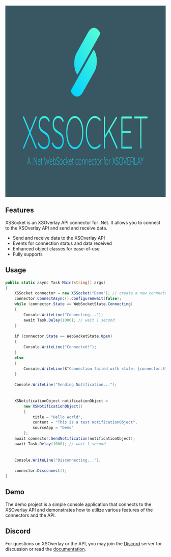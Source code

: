 
<p align="center">
  <img src="XSSocket/XSSocket.png"   width="800" 
        height="600" 
        style="display: block; margin: 0 auto"/>

</p>

## Features
XSSocket is an XSOverlay API connector for .Net. It allows you to connect to the XSOverlay API and send and receive data. 
* Send and receive data to the XSOverlay API
* Events for connection status and data received
* Enhanced object classes for ease-of-use
* Fully supports 

## Usage
```csharp    
public static async Task Main(string[] args)
{
    XSSocket connector = new XSSocket("Demo"); // create a new connector with the source app name "Demo"
    connector.ConnectAsync().ConfigureAwait(false);
    while (connector.State == WebSocketState.Connecting)
    {
        Console.WriteLine("Connecting...");
        await Task.Delay(1000); // wait 1 second
    }
    
    if (connector.State == WebSocketState.Open)
    {
        Console.WriteLine("Connected!");
    }
    else
    {
        Console.WriteLine($"Connection failed with state: {connector.State}");
    }

    Console.WriteLine("Sending Notification...");
    
    
    XSNotificationObject notificationObject =
        new XSNotificationObject()
        {
            title = "Hello World",
            content = "This is a test notificationObject",
            sourceApp = "Demo"
        };
    await connector.SendNotification(notificationObject);
    await Task.Delay(1000); // wait 1 second
    
    
    Console.WriteLine("Disconnecting...");

    connector.Disconnect();
}

```

## Demo
The demo project is a simple console application that connects to the XSOverlay API and demonstrates how to utilize various features of the connectors and the API.


## Discord
For questions on XSOverlay or the API, you may join the [Discord](https://discord.gg/WZm9H2BJU6) server for discussion or read the [documentation](https://xsoverlay.vercel.app/).

